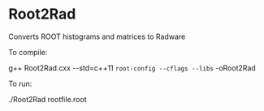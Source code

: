 # Root2Rad
Converts ROOT histograms and matrices to Radware

To compile:

g++ Root2Rad.cxx --std=c++11 `root-config --cflags --libs` -oRoot2Rad

To run:

./Root2Rad rootfile.root
